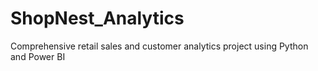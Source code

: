 # ShopNest_Analytics
Comprehensive retail sales and customer analytics project using Python and Power BI

